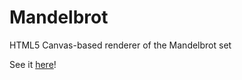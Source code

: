 # Mandelbrot
HTML5 Canvas-based renderer of the Mandelbrot set

See it [here](http://kevinhu.github.io/HTML-Mandelbrot-renderer/)!
